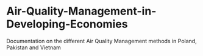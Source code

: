 # Air-Quality-Management-in-Developing-Economies
Documentation on the different Air Quality Management methods in Poland, Pakistan and Vietnam
